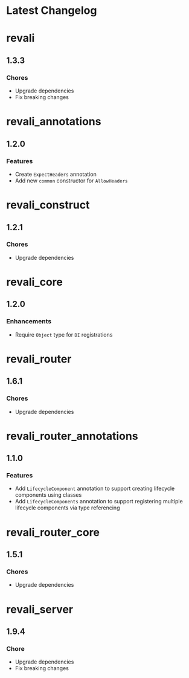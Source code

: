 <!-- markdownlint-disable MD024 -->

# Latest Changelog

<!-- REVALI -->

# revali

## 1.3.3

### Chores

- Upgrade dependencies
- Fix breaking changes

# revali_annotations

## 1.2.0

### Features

- Create `ExpectHeaders` annotation
- Add new `common` constructor for `AllowHeaders`

# revali_construct

## 1.2.1

### Chores

- Upgrade dependencies

# revali_core

## 1.2.0

### Enhancements

- Require `Object` type for `DI` registrations

<!-- REVALI ROUTER -->

# revali_router

## 1.6.1

### Chores

- Upgrade dependencies

# revali_router_annotations

## 1.1.0

### Features

- Add `LifecycleComponent` annotation to support creating lifecycle components using classes
- Add `LifecycleComponents` annotation to support registering multiple lifecycle components via type referencing

# revali_router_core

## 1.5.1

### Chores

- Upgrade dependencies

<!-- CONSTRUCTS -->

# revali_server

## 1.9.4

### Chore

- Upgrade dependencies
- Fix breaking changes
